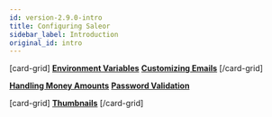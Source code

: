 ```yaml
---
id: version-2.9.0-intro
title: Configuring Saleor
sidebar_label: Introduction
original_id: intro
---
```


[card-grid]
[**Environment Variables**](customization/environment-variables.md)
[**Customizing Emails**](customization/emails.md)
[/card-grid]


[**Handling Money Amounts**](customization/money.md)
[**Password Validation**](customization/password-validation.md)


[card-grid]
[**Thumbnails**](customization/thumbnails.md)
[/card-grid]
